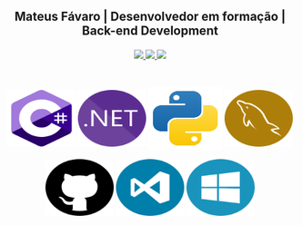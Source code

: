 ## <p align="center">Mateus Fávaro | Desenvolvedor em formação | Back-end Development</p>

<div align="center"> 
  <a href="https://instagram.com/mateushfavaro" target="_blank">
    <img src="https://img.shields.io/badge/-Instagram-%23E4405F?style=for-the-badge&logo=instagram&logoColor=white">
  </a>
  
  <a href="mailto:mfavaro@outlook.com.br">
    <img src="https://img.shields.io/badge/-Outlook-0078D4?style=for-the-badge&logo=mailboxdotorg&logoColor=white">
  </a>
  
  <a href="https://wa.me/5516997871357?text=Olá,%20vim%20pelo%20seu%20GitHub!" target="_blank">
    <img src="https://img.shields.io/badge/-WhatsApp-1B9C4B?style=for-the-badge&logo=whatsapp&logoColor=white">
  </a>
</div>

##

<div align="center"><br>
  <img align="center" alt="Csharp" height="100" width="120" src="https://raw.githubusercontent.com/mateusfavaro/mateusfavaro/refs/heads/master/assets/icons/csharp.svg">
  <img align="center" alt="Dotnet" height="100" width="120" src="https://raw.githubusercontent.com/mateusfavaro/mateusfavaro/refs/heads/master/assets/icons/dotnet.svg">
  <img align="center" alt="Python" height="110" width="130" src="https://raw.githubusercontent.com/mateusfavaro/mateusfavaro/refs/heads/master/assets/icons/python.svg">
  <img align="center" alt="Python" height="100" width="120" src="https://raw.githubusercontent.com/mateusfavaro/mateusfavaro/refs/heads/master/assets/icons/mysqlserver.svg">
</div>

<div align="center"><br>
  <img align="center" alt="Csharp" height="100" width="120" src="https://raw.githubusercontent.com/mateusfavaro/mateusfavaro/refs/heads/master/assets/icons/github.svg">
  <img align="center" alt="Dotnet" height="100" width="120" src="https://raw.githubusercontent.com/mateusfavaro/mateusfavaro/refs/heads/master/assets/icons/VS.svg">
  <img align="center" alt="Python" height="100" width="120" src="https://raw.githubusercontent.com/mateusfavaro/mateusfavaro/refs/heads/master/assets/icons/Windows.svg">
</div>
